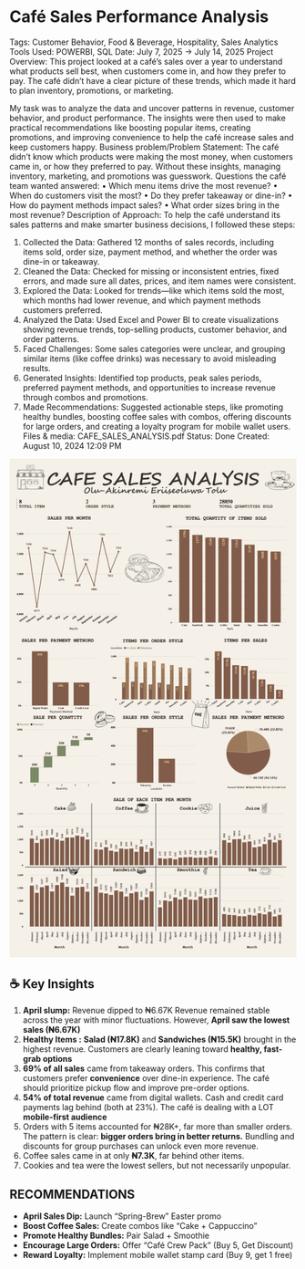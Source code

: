 # Café Sales Performance Analysis

Tags: Customer Behavior, Food & Beverage, Hospitality, Sales Analytics
Tools Used: POWERBI, SQL
Date: July 7, 2025 → July 14, 2025
Project Overview: This project looked at a café’s sales over a year to understand what products sell best, when customers come in, and how they prefer to pay. The café didn’t have a clear picture of these trends, which made it hard to plan inventory, promotions, or marketing.

My task was to analyze the data and uncover patterns in revenue, customer behavior, and product performance. The insights were then used to make practical recommendations like boosting popular items, creating promotions, and improving convenience to help the café increase sales and keep customers happy.
Business problem/Problem Statement: The café didn’t know which products were making the most money, when customers came in, or how they preferred to pay. Without these insights, managing inventory, marketing, and promotions was guesswork.
Questions the café team wanted answered:
• Which menu items drive the most revenue?
• When do customers visit the most?
• Do they prefer takeaway or dine-in?
• How do payment methods impact sales?
• What order sizes bring in the most revenue?
Description of Approach: To help the café understand its sales patterns and make smarter business decisions, I followed these steps:
1. Collected the Data: Gathered 12 months of sales records, including items sold, order size, payment method, and whether the order was dine-in or takeaway.
2. Cleaned the Data: Checked for missing or inconsistent entries, fixed errors, and made sure all dates, prices, and item names were consistent.
3. Explored the Data: Looked for trends—like which items sold the most, which months had lower revenue, and which payment methods customers preferred.
4. Analyzed the Data: Used Excel and Power BI to create visualizations showing revenue trends, top-selling products, customer behavior, and order patterns.
5. Faced Challenges: Some sales categories were unclear, and grouping similar items (like coffee drinks) was necessary to avoid misleading results.
6. Generated Insights: Identified top products, peak sales periods, preferred payment methods, and opportunities to increase revenue through combos and promotions.
7. Made Recommendations: Suggested actionable steps, like promoting healthy bundles, boosting coffee sales with combos, offering discounts for large orders, and creating a loyalty program for mobile wallet users.
Files & media: CAFE_SALES_ANALYSIS.pdf
Status: Done
Created: August 10, 2024 12:09 PM

![CAFE SALES ANALYSIS.png](CAFE_SALES_ANALYSIS.png)

## ☕ **Key Insights**

1. **April slump:** Revenue dipped to ₦6.67K Revenue remained stable across the year with minor fluctuations. However, **April saw the lowest sales (₦6.67K)**
2. **Healthy Items :** **Salad (₦17.8K)** and **Sandwiches (₦15.5K)** brought in the highest revenue. Customers are clearly leaning toward **healthy, fast-grab options**
3. **69% of all sales** came from takeaway orders. This confirms that customers prefer **convenience** over dine-in experience. The café should prioritize pickup flow and improve pre-order options.
4. **54% of total revenue** came from digital wallets. Cash and credit card payments lag behind (both at 23%).  The café is dealing with a LOT **mobile-first audience**
5. Orders with 5 items accounted for ₦28K+, far more than smaller orders. The pattern is clear: **bigger orders bring in better returns.** Bundling and discounts for group purchases can unlock even more revenue.
6. Coffee sales came in at only **₦7.3K**, far behind other items.
7. Cookies and tea were the lowest sellers, but not necessarily unpopular.

## RECOMMENDATIONS

- **April Sales Dip:** Launch “Spring-Brew” Easter promo
- **Boost Coffee Sales:** Create combos like “Cake + Cappuccino”
- **Promote Healthy Bundles:** Pair Salad + Smoothie
- **Encourage Large Orders:** Offer “Café Crew Pack” (Buy 5, Get Discount)
- **Reward Loyalty:** Implement mobile wallet stamp card (Buy 9, get 1 free)